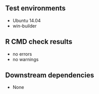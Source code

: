 ## Test environments
* Ubuntu 14.04
* win-builder

## R CMD check results
* no errors
* no warnings

## Downstream dependencies
* None
